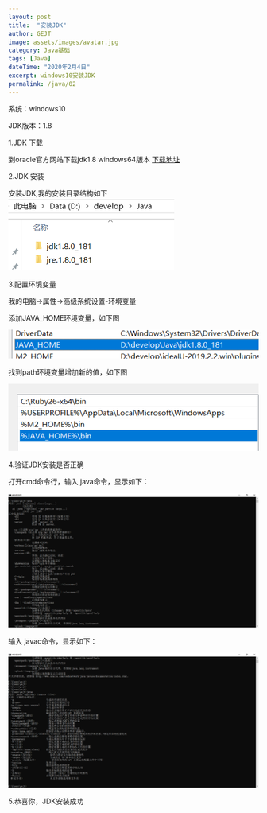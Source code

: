 ```yaml
---
layout: post
title:  "安装JDK"
author: GEJT
image: assets/images/avatar.jpg
category: Java基础
tags: [Java]
dateTime: "2020年2月4日"
excerpt: windows10安装JDK
permalink: /java/02
---
```


系统：windows10

JDK版本：1.8


1.JDK 下载

到oracle官方网站下载jdk1.8 windows64版本 
[下载地址](https://www.oracle.com/technetwork/java/javase/downloads/jdk8-downloads-2133151.html)

2.JDK 安装

安装JDK,我的安装目录结构如下
![JDK目录结构](/assets/img/java/jdk-path.png)

3.配置环境变量

我的电脑->属性->高级系统设置-环境变量

添加JAVA_HOME环境变量，如下图

![JAVA_HOME环境变量](/assets/img/java/jdk-env-java-home.png)

找到path环境变量增加新的值，如下图

![JAVA_HOME环境变量](/assets/img/java/jdk-env-path.png)

4.验证JDK安装是否正确

打开cmd命令行，输入 java命令，显示如下：

![JAVA_HOME环境变量](/assets/img/java/jdk-cmd-java.png)

输入 javac命令，显示如下：

![JAVA_HOME环境变量](/assets/img/java/jdk-cmd-javac.png)

5.恭喜你，JDK安装成功




